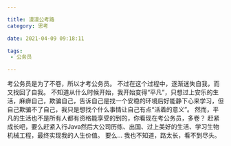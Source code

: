 ```yaml
---

title: 漫漫公考路
category: 思考

date: 2021-04-09 09:18:11

tags: 
 - 公务员

---
```


考公务员是为了不卷，所以才考公务员。
不过在这个过程中，逐渐迷失自我，而又找回了自我。
不知道从什么时候开始，我开始变得“平凡”，只想过上安乐的生活，麻痹自己，欺骗自己，告诉自己是找一个安稳的环境后好能静下心来学习，但自己欺骗不了自己，我只是想找个什么事情让自己有点“活着的意义”。
然而，平凡的生活也不是所有人都有资格能享受的到的，你看现在考公务员，多卷？
赶紧成长吧，要么赶紧入行Java然后大公司历练、出国、过上美好的生活、学习生物机械工程，最终实现我的人生价值。
要么…
我也不知道，路太长，看不到尽头。